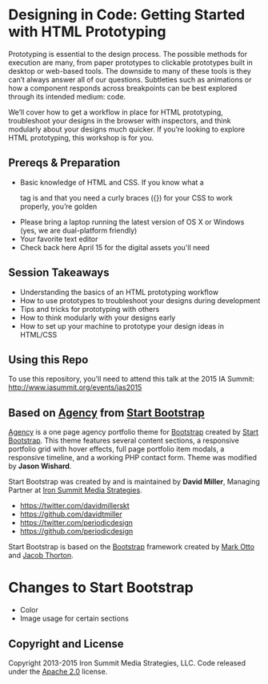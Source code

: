 # Designing in Code: Getting Started with HTML Prototyping

Prototyping is essential to the design process. The possible methods for execution are many, from paper prototypes to clickable prototypes built in desktop or web-based tools. The downside to many of these tools is they can’t always answer all of our questions. Subtleties such as animations or how a component responds across breakpoints can be best explored through its intended medium: code.

We’ll cover how to get a workflow in place for HTML prototyping, troubleshoot your designs in the browser with inspectors, and think modularly about your designs much quicker. If you’re looking to explore HTML prototyping, this workshop is for you.

## Prereqs & Preparation

* Basic knowledge of HTML and CSS. If you know what a <p> tag is and that you need a curly braces ({}) for your CSS to work properly, you’re golden
* Please bring a laptop running the latest version of OS X or Windows (yes, we are dual-platform friendly)
* Your favorite text editor
* Check back here April 15 for the digital assets you'll need

## Session Takeaways

* Understanding the basics of an HTML prototyping workflow
* How to use prototypes to troubleshoot your designs during development
* Tips and tricks for prototyping with others
* How to think modularly with your designs early
* How to set up your machine to prototype your design ideas in HTML/CSS

## Using this Repo

To use this repository, you'll need to attend this talk at the 2015 IA Summit: http://www.iasummit.org/events/ias2015

## Based on [Agency](http://startbootstrap.com/template-overviews/agency/) from [Start Bootstrap](http://startbootstrap.com/)

[Agency](http://startbootstrap.com/template-overviews/agency/) is a one page agency portfolio theme for [Bootstrap](http://getbootstrap.com/) created by [Start Bootstrap](http://startbootstrap.com/). This theme features several content sections, a responsive portfolio grid with hover effects, full page portfolio item modals, a responsive timeline, and a working PHP contact form. Theme was modified by **Jason Wishard**.

Start Bootstrap was created by and is maintained by **David Miller**, Managing Partner at [Iron Summit Media Strategies](http://www.ironsummitmedia.com/).

* https://twitter.com/davidmillerskt
* https://github.com/davidtmiller
* https://twitter.com/periodicdesign
* https://github.com/periodicdesign

Start Bootstrap is based on the [Bootstrap](http://getbootstrap.com/) framework created by [Mark Otto](https://twitter.com/mdo) and [Jacob Thorton](https://twitter.com/fat).

# Changes to Start Bootstrap

* Color
* Image usage for certain sections

## Copyright and License

Copyright 2013-2015 Iron Summit Media Strategies, LLC. Code released under the [Apache 2.0](https://github.com/IronSummitMedia/startbootstrap-agency/blob/gh-pages/LICENSE) license.